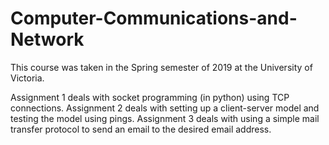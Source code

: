 # Computer-Communications-and-Network

This course was taken in the Spring semester of 2019 at the University of Victoria.

Assignment 1 deals with socket programming (in python) using TCP connections.
Assignment 2 deals with setting up a client-server model and testing the model using pings.
Assignment 3 deals with using a simple mail transfer protocol to send an email to the desired email address.
